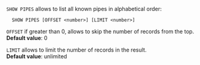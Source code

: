 `SHOW PIPES` allows to list all known pipes in alphabetical order:

```
  SHOW PIPES [OFFSET <number>] [LIMIT <number>]
```

`OFFSET` if greater than 0, allows to skip the number of records from the top. <br/>
__Default value__: 0

`LIMIT` allows to limit the number of records in the result.<br/>
__Default value__: unlimited
